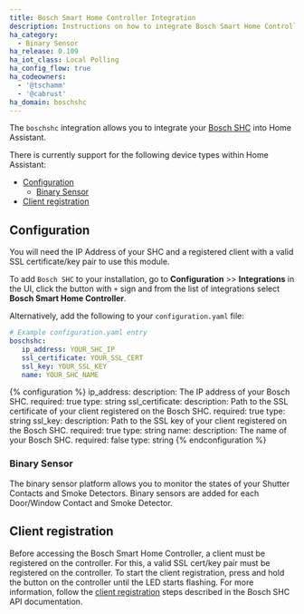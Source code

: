 ```yaml
---
title: Bosch Smart Home Controller Integration
description: Instructions on how to integrate Bosch Smart Home Controller into Home Assistant.
ha_category:
  - Binary Sensor
ha_release: 0.109
ha_iot_class: Local Polling
ha_config_flow: true
ha_codeowners:
  - '@tschamm'
  - '@cabrust'
ha_domain: boschshc
---
```


The `boschshc` integration allows you to integrate your [Bosch SHC](https://www.bosch-smarthome.com) into Home Assistant.

There is currently support for the following device types within Home Assistant:

- [Configuration](#configuration)
  - [Binary Sensor](#binary-sensor)
- [Client registration](#client-registration)

## Configuration

You will need the IP Address of your SHC and a registered client with a valid SSL certificate/key pair to use this module.

To add `Bosch SHC` to your installation, go to **Configuration** >> **Integrations** in the UI, click the button with `+` sign and from the list of integrations select **Bosch Smart Home Controller**.

Alternatively, add the following to your `configuration.yaml` file:

```yaml
# Example configuration.yaml entry
boschshc:
   ip_address: YOUR_SHC_IP
   ssl_certificate: YOUR_SSL_CERT
   ssl_key: YOUR_SSL_KEY
   name: YOUR_SHC_NAME
```

{% configuration %}
ip_address:
  description: The IP address of your Bosch SHC.
  required: true
  type: string
ssl_certificate:
  description: Path to the SSL certificate of your client registered on the Bosch SHC.
  required: true
  type: string
ssl_key:
  description: Path to the SSL key of your client registered on the Bosch SHC.
  required: true
  type: string
name:
  description: The name of your Bosch SHC.
  required: false
  type: string
{% endconfiguration %}

### Binary Sensor

The binary sensor platform allows you to monitor the states of your Shutter Contacts and Smoke Detectors. Binary sensors are added for each Door/Window Contact and Smoke Detector.

## Client registration

Before accessing the Bosch Smart Home Controller, a client must be registered on the controller. For this, a valid SSL cert/key pair must be registered on the controller. To start the client registration, press and hold the button on the controller until the LED starts flashing. For more information, follow the [client registration](https://github.com/BoschSmartHome/bosch-shc-api-docs/tree/master/postman#register-a-new-client-to-the-bosch-smart-home-controller) steps described in the Bosch SHC API documentation.
